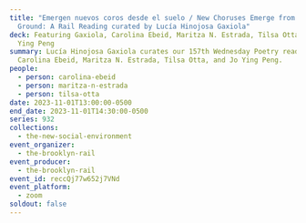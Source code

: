 ```yaml
---
title: "Emergen nuevos coros desde el suelo / New Choruses Emerge from the
  Ground: A Rail Reading curated by Lucía Hinojosa Gaxiola"
deck: Featuring Gaxiola, Carolina Ebeid, Maritza N. Estrada, Tilsa Otta, and Jo
  Ying Peng
summary: Lucía Hinojosa Gaxiola curates our 157th Wednesday Poetry reading with
  Carolina Ebeid, Maritza N. Estrada, Tilsa Otta, and Jo Ying Peng.
people:
  - person: carolina-ebeid
  - person: maritza-n-estrada
  - person: tilsa-otta
date: 2023-11-01T13:00:00-0500
end_date: 2023-11-01T14:30:00-0500
series: 932
collections:
  - the-new-social-environment
event_organizer:
  - the-brooklyn-rail
event_producer:
  - the-brooklyn-rail
event_id: reccQj77w652j7VNd
event_platform:
  - zoom
soldout: false
---
```

